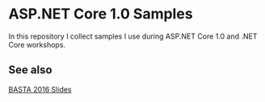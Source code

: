 # ASP.NET Core 1.0 Samples

In this repository I collect samples I use during ASP.NET Core 1.0 and .NET Core workshops.

## See also

[BASTA 2016 Slides](Slides)
 
